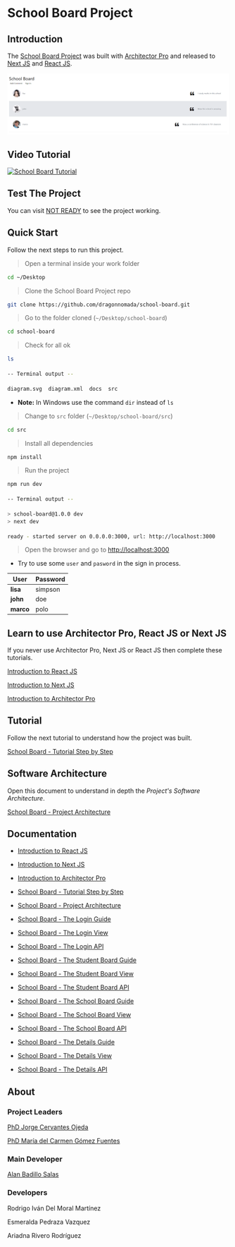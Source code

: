 # School Board Project

## Introduction

The [School Board Project](https://github.com/dragonnomada/school-board) was built with [Architector Pro](./ArchitectorPro.md) and released to [Next JS](https://nextjs.org) and [React JS](https://reactjs.org).

![The School Board View](./assets/SchoolBoard.png)

## Video Tutorial

[![School Board Tutorial](https://img.youtube.com/vi/j4N-kxvC3Cw/0.jpg)](https://www.youtube.com/watch?v=j4N-kxvC3Cw)

## Test The Project

You can visit [NOT READY](https://example.com) to see the project working.

## Quick Start

Follow the next steps to run this project.

> Open a terminal inside your work folder

```bash
cd ~/Desktop
```

> Clone the School Board Project repo

```bash
git clone https://github.com/dragonnomada/school-board.git
```

> Go to the folder cloned (`~/Desktop/school-board`)

```bash
cd school-board
```

> Check for all ok

```bash
ls

-- Terminal output --

diagram.svg  diagram.xml  docs  src
```

* **Note:** In Windows use the command `dir` instead of `ls`

> Change to `src` folder (`~/Desktop/school-board/src`)

```bash
cd src
```

> Install all dependencies

```bash
npm install
```

> Run the project

```bash
npm run dev

-- Terminal output --

> school-board@1.0.0 dev
> next dev

ready - started server on 0.0.0.0:3000, url: http://localhost:3000
```

> Open the browser and go to [http://localhost:3000](http://localhost:3000)

* Try to use some `user` and `pasword` in the sign in process.

User | Password
--- | ---
**lisa** | simpson
**john** | doe
**marco** | polo

## Learn to use Architector Pro, React JS or Next JS

If you never use Architector Pro, Next JS or React JS then complete these tutorials.

[Introduction to React JS](./ReactJS.md)

[Introduction to Next JS](./NextJS.md)

[Introduction to Architector Pro](./ArchitectorPro.md)

## Tutorial

Follow the next tutorial to understand how the project was built.

[School Board - Tutorial Step by Step](./Tutorial.md)

## Software Architecture

Open this document to understand in depth the *Project's Software Architecture*.

[School Board - Project Architecture](./Architecture.md)

## Documentation

* [Introduction to React JS](./ReactJS.md)

* [Introduction to Next JS](./NextJS.md)

* [Introduction to Architector Pro](./ArchitectorPro.md)

* [School Board - Tutorial Step by Step](./Tutorial.md)

* [School Board - Project Architecture](./Architecture.md)

* [School Board - The Login Guide](./Login-Architecture.md)

* [School Board - The Login View](./Login-View.md)

* [School Board - The Login API](./Login-API.md)

* [School Board - The Student Board Guide](./StudentBoard-Architecture.md)

* [School Board - The Student Board View](./StudentBoard-View.md)

* [School Board - The Student Board API](./StudentBoard-API.md)

* [School Board - The School Board Guide](./SchoolBoard-Architecture.md)

* [School Board - The School Board View](./SchoolBoard-View.md)

* [School Board - The School Board API](./SchoolBoard-API.md)

* [School Board - The Details Guide](./Details-Architecture.md)

* [School Board - The Details View](./Details-View.md)

* [School Board - The Details API](./Details-API.md)

## About

### Project Leaders

[PhD Jorge Cervantes Ojeda](mailto:jorge.cervantes.ojeda@gmail.com)

[PhD María del Carmen Gómez Fuentes](mailto:mcgomezfuentes@netscape.net)

### Main Developer

[Alan Badillo Salas](mailto:dragonnomada123@gmail.com)

### Developers

Rodrigo Iván Del Moral Martínez

Esmeralda Pedraza Vazquez

Ariadna Rivero Rodríguez
